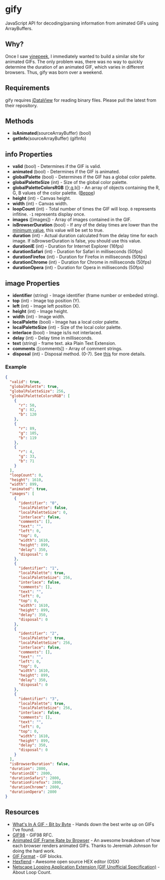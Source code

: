 # gify

JavaScript API for decoding/parsing information from animated GIFs using ArrayBuffers.

## Why?

Once I saw [vinepeek](http://www.vpeeker.com/), I immediately wanted to build a similar site for animated GIFs. The only problem was, there was no way to quickly determine the duration of an animated GIF, which varies in different browsers. Thus, gify was born over a weekend.

## Requirements

gify requires [jDataView](https://github.com/vjeux/jDataView) for reading binary files. Please pull the latest from their repository.

## Methods

- **isAnimated**(sourceArrayBuffer) (bool)
- **getInfo**(sourceArrayBuffer) (gifInfo)

## info Properties

- **valid** (bool) - Determines if the GIF is valid.
- **animated** (bool) - Determines if the GIF is animated.
- **globalPalette** (bool) - Determines if the GIF has a global color palette.
- **globalPaletteSize** (int) - Size of the global color palette.
- **globalPaletteColorsRGB** ([r,g,b]) - An array of objects containing the R, G, B values of the color palette. ([Beppe](https://github.com/Beppe))
- **height** (int) - Canvas height.
- **width** (int) - Canvas width.
- **loopCount** (int) - Total number of times the GIF will loop. `0` represents infitine. `-1` represents display once.
- **images** ([images]) - Array of images contained in the GIF.
- **isBrowserDuration** (bool) - If any of the delay times are lower than the [minimum value](http://nullsleep.tumblr.com/post/16524517190/animated-gif-minimum-frame-delay-browser-compatibility), this value will be set to true.
- **duration** (int) - Actual duration calculated from the delay time for each image. If isBrowserDuration is false, you should use this value.
- **durationIE** (int) - Duration for Internet Explorer (16fps)
- **durationSafari** (int) - Duration for Safari in milliseconds (50fps)
- **durationFirefox** (int) - Duration for Firefox in milliseconds (50fps)
- **durationChrome** (int) - Duration for Chrome in milliseconds (50fps)
- **durationOpera** (int) - Duration for Opera in milliseconds (50fps)

## image Properties

- **identifier** (string) - Image identifier (frame number or embeded string).
- **top** (int) - Image top position (Y).
- **left** (int) - Image left position (X).
- **height** (int) - Image height.
- **width** (int) - Image width.
- **localPalette** (bool) - Image has a local color palette.
- **localPaletteSize** (int) - Size of the local color palette.
- **interlace** (bool) - Image is/is not interlaced.
- **delay** (int) - Delay time in milliseconds.
- **text** (string) - frame text. aka Plain Text Extension.
- **comments** ([comments]) - Array of comment strings.
- **disposal** (int) - Disposal method. (0-7). See [this](http://www.w3.org/Graphics/GIF/spec-gif89a.txt) for more details.

### Example

```json
{
  "valid": true,
  "globalPalette": true,
  "globalPaletteSize": 256,
  "globalPaletteColorsRGB": [
    {
      "r": 50,
      "g": 82,
      "b": 120
    },
    {
      "r": 89,
      "g": 105,
      "b": 119
    },
    {
      "r": 4,
      "g": 33,
      "b": 71
    }
  ],
  "loopCount": 0,
  "height": 1610,
  "width": 899,
  "animated": true,
  "images": [
    {
      "identifier": "0",
      "localPalette": false,
      "localPaletteSize": 0,
      "interlace": false,
      "comments": [],
      "text": "",
      "left": 0,
      "top": 0,
      "width": 1610,
      "height": 899,
      "delay": 350,
      "disposal": 0
    },
    {
      "identifier": "1",
      "localPalette": true,
      "localPaletteSize": 256,
      "interlace": false,
      "comments": [],
      "text": "",
      "left": 0,
      "top": 0,
      "width": 1610,
      "height": 899,
      "delay": 350,
      "disposal": 0
    },
    {
      "identifier": "2",
      "localPalette": true,
      "localPaletteSize": 256,
      "interlace": false,
      "comments": [],
      "text": "",
      "left": 0,
      "top": 0,
      "width": 1610,
      "height": 899,
      "delay": 350,
      "disposal": 0
    },
    {
      "identifier": "3",
      "localPalette": true,
      "localPaletteSize": 256,
      "interlace": false,
      "comments": [],
      "text": "",
      "left": 0,
      "top": 0,
      "width": 1610,
      "height": 899,
      "delay": 350,
      "disposal": 0
    }
  ],
  "isBrowserDuration": false,
  "duration": 2800,
  "durationIE": 2800,
  "durationSafari": 2800,
  "durationFirefox": 2800,
  "durationChrome": 2800,
  "durationOpera": 2800
}
```

## Resources

- [What's In A GIF - Bit by Byte](http://www.matthewflickinger.com/lab/whatsinagif/bits_and_bytes.asp) - Hands down the best write up on GIFs I've found.
- [GIF98](http://www.w3.org/Graphics/GIF/spec-gif89a.txt) - GIF98 RFC.
- [Animated GIF Frame Rate by Browser](http://nullsleep.tumblr.com/post/16524517190/animated-gif-minimum-frame-delay-browser-compatibility) - An awesome breakdown of how each browser renders animated GIFs. Thanks to Jeremiah Johnson for doing the hard work.
- [GIF Format](http://www.onicos.com/staff/iz/formats/gif.html) - GIF blocks.
- [Hexfiend](http://ridiculousfish.com/hexfiend/) - Awesome open source HEX editor (OSX)
- [Netscape Looping Application Extension (GIF Unofficial Specification)](http://www.vurdalakov.net/misc/gif/netscape-looping-application-extension) - About Loop Count.
